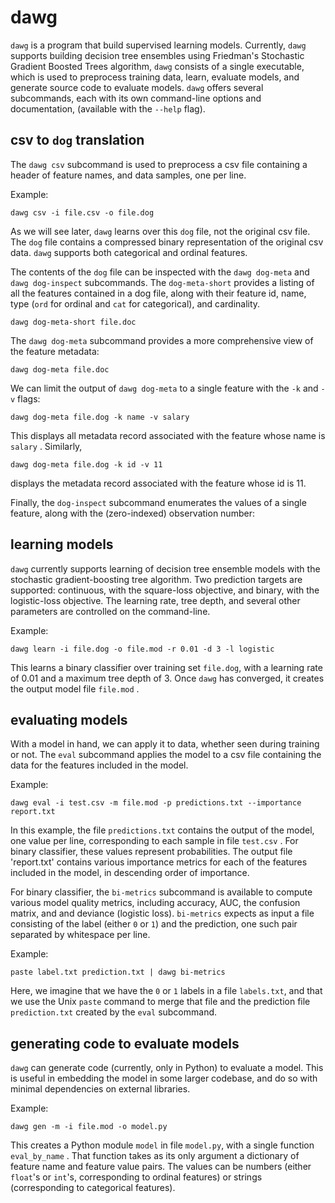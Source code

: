 # dawg

`dawg` is a program that build supervised learning models.  Currently,
`dawg` supports building decision tree ensembles using Friedman's
Stochastic Gradient Boosted Trees algorithm, `dawg` consists of a
single executable, which is used to preprocess training data, learn,
evaluate models, and generate source code to evaluate models.  `dawg`
offers several subcommands, each with its own command-line options and
documentation, (available with the `--help` flag).

## csv to `dog` translation

The `dawg csv` subcommand is used to preprocess a csv file containing
a header of feature names, and data samples, one per line.

Example:

```
dawg csv -i file.csv -o file.dog
```

As we will see later, `dawg` learns over this `dog` file, not the
original csv file.  The `dog` file contains a compressed binary
representation of the original csv data.  `dawg` supports both
categorical and ordinal features.

The contents of the `dog` file can be inspected with the `dawg
dog-meta` and `dawg dog-inspect` subcommands.  The `dog-meta-short`
provides a listing of all the features contained in a dog file, along
with their feature id, name, type (`ord` for ordinal and `cat` for
categorical), and cardinality.

```
dawg dog-meta-short file.doc
```

The `dawg dog-meta` subcommand provides a more comprehensive view of
the feature metadata:

```
dawg dog-meta file.doc
```

We can limit the output of `dawg dog-meta` to a single feature with
the `-k` and `-v` flags:

```
dawg dog-meta file.dog -k name -v salary
```

This displays all metadata record associated with the feature whose
name is `salary` .  Similarly,

```
dawg dog-meta file.dog -k id -v 11
```

displays the metadata record associated with the feature whose id is
11.

Finally, the `dog-inspect` subcommand enumerates the values of a
single feature, along with the (zero-indexed) observation number:


## learning models

`dawg` currently supports learning of decision tree ensemble models
with the stochastic gradient-boosting tree algorithm.  Two prediction
targets are supported: continuous, with the square-loss objective, and
binary, with the logistic-loss objective.  The learning rate, tree
depth, and several other parameters are controlled on the
command-line.

Example:

```
dawg learn -i file.dog -o file.mod -r 0.01 -d 3 -l logistic
```

This learns a binary classifier over training set `file.dog`, with a
learning rate of 0.01 and a maximum tree depth of 3.  Once `dawg` has
converged, it creates the output model file `file.mod` .

## evaluating models

With a model in hand, we can apply it to data, whether seen during
training or not.  The `eval` subcommand applies the model to a csv
file containing the data for the features included in the model.

Example:

```
dawg eval -i test.csv -m file.mod -p predictions.txt --importance report.txt
```

In this example, the file `predictions.txt` contains the output of the
model, one value per line, corresponding to each sample in file
`test.csv` .  For binary classifier, these values represent
probabilities.  The output file 'report.txt' contains various
importance metrics for each of the features included in the model, in
descending order of importance.

For binary classifier, the `bi-metrics` subcommand is available to
compute various model quality metrics, including accuracy, AUC, the
confusion matrix, and and deviance (logistic loss).  `bi-metrics`
expects as input a file consisting of the label (either `0` or `1`)
and the prediction, one such pair separated by whitespace per line.

Example:

```
paste label.txt prediction.txt | dawg bi-metrics
```

Here, we imagine that we have the `0` or `1` labels in a file
`labels.txt`, and that we use the Unix `paste` command to merge that
file and the prediction file `prediction.txt` created by the `eval`
subcommand.

## generating code to evaluate models

`dawg` can generate code (currently, only in Python) to evaluate a
model.  This is useful in embedding the model in some larger codebase,
and do so with minimal dependencies on external libraries.

Example:

```
dawg gen -m -i file.mod -o model.py
```

This creates a Python module `model` in file `model.py`, with a single
function `eval_by_name` .  That function takes as its only argument a
dictionary of feature name and feature value pairs.  The values can be
numbers (either `float`'s or `int`'s, corresponding to ordinal
features) or strings (corresponding to categorical features).
